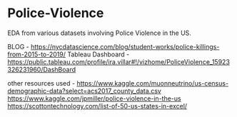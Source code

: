 # Police-Violence
EDA from various datasets involving Police Violence in the US.

BLOG - https://nycdatascience.com/blog/student-works/police-killings-from-2015-to-2019/
Tableau Dashboard - https://public.tableau.com/profile/ira.villar#!/vizhome/PoliceViolence_15923326231960/DashBoard

other resources used - https://www.kaggle.com/muonneutrino/us-census-demographic-data?select=acs2017_county_data.csv
https://www.kaggle.com/jpmiller/police-violence-in-the-us
https://scottontechnology.com/list-of-50-us-states-in-excel/
